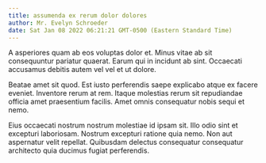 ```yaml
---
title: assumenda ex rerum dolor dolores
author: Mr. Evelyn Schroeder
date: Sat Jan 08 2022 06:21:21 GMT-0500 (Eastern Standard Time)
---
```

A asperiores quam ab eos voluptas dolor et. Minus vitae ab sit consequuntur pariatur quaerat. Earum qui in incidunt ab sint. Occaecati accusamus debitis autem vel vel et ut dolore.

 Beatae amet sit quod. Est iusto perferendis saepe explicabo atque ex facere eveniet. Inventore rerum at rem. Itaque molestias rerum sit repudiandae officia amet praesentium facilis. Amet omnis consequatur nobis sequi et nemo.

 Eius occaecati nostrum nostrum molestiae id ipsam sit. Illo odio sint et excepturi laboriosam. Nostrum excepturi ratione quia nemo. Non aut aspernatur velit repellat. Quibusdam delectus consequatur consequatur architecto quia ducimus fugiat perferendis.